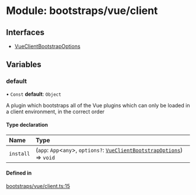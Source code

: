 # Module: bootstraps/vue/client

## Interfaces

- [VueClientBootstrapOptions](../interfaces/bootstraps_vue_client.VueClientBootstrapOptions.md)

## Variables

### <a id="default" name="default"></a> default

• `Const` **default**: `Object`

A plugin which bootstraps all of the Vue plugins which can only be loaded in a client environment, in the correct order

#### Type declaration

| Name | Type |
| :------ | :------ |
| `install` | (`app`: `App`\<`any`\>, `options?`: [`VueClientBootstrapOptions`](../interfaces/bootstraps_vue_client.VueClientBootstrapOptions.md)) => `void` |

#### Defined in

[bootstraps/vue/client.ts:15](https://github.com/jakguru/vueprint/blob/cca61f2/bootstraps/vue/client.ts#L15)
